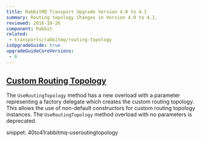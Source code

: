 ```yaml
---
title: RabbitMQ Transport Upgrade Version 4.0 to 4.1
summary: Routing topology Changes in Version 4.0 to 4.1.
reviewed: 2016-10-26
component: Rabbit
related:
 - transports/rabbitmq/routing-topology
isUpgradeGuide: true
upgradeGuideCoreVersions:
 - 6
---
```



## [Custom Routing Topology](/transports/rabbitmq/routing-topology.md#custom-routing-topology)

The `UseRoutingTopology` method has a new overload with a parameter representing a factory delegate which creates the custom routing topology. This allows the use of non-default constructors for custom routing topology instances. The `UseRoutingTopology` method overload with no parameters is deprecated.

snippet: 40to41rabbitmq-useroutingtopology
